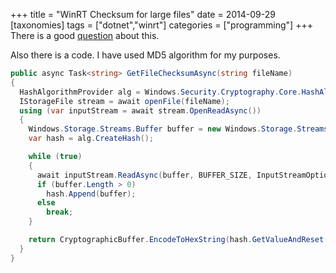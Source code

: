 +++
title = "WinRT Checksum for large files"
date = 2014-09-29
[taxonomies]
tags = ["dotnet","winrt"]
categories = ["programming"]
+++
There is a good [question](http://stackoverflow.com/questions/13534334/how-to-compute-hash-md5-or-sha-of-a-large-file-with-c-sharp-in-windows-store-a) about this.

Also there is a code. I have used MD5 algorithm for my purposes.
```cs
public async Task<string> GetFileChecksumAsync(string fileName)
{
  HashAlgorithmProvider alg = Windows.Security.Cryptography.Core.HashAlgorithmProvider.OpenAlgorithm(HashAlgorithmNames.Md5);
  IStorageFile stream = await openFile(fileName);
  using (var inputStream = await stream.OpenReadAsync())
  {
    Windows.Storage.Streams.Buffer buffer = new Windows.Storage.Streams.Buffer(BUFFER_SIZE);
    var hash = alg.CreateHash();

    while (true)
    {
      await inputStream.ReadAsync(buffer, BUFFER_SIZE, InputStreamOptions.None);
      if (buffer.Length > 0)
        hash.Append(buffer);
      else
        break;
    }

    return CryptographicBuffer.EncodeToHexString(hash.GetValueAndReset()).ToUpper();
  }
}
```